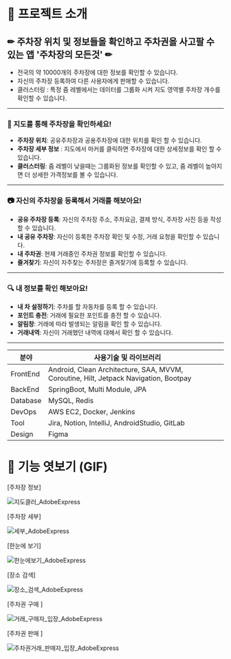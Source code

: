 # 🚀 프로젝트 소개

## ✏ 주차장 위치 및 정보들을 확인하고 주차권을 사고팔 수 있는 앱 '주차장의 모든것' ✏

- 전국의 약 10000개의 주차장에 대한 정보를 확인할 수 있습니다.
- 자신의 주차장 등록하여 다른 사용자에게 판매할 수 있습니다.
- 클러스터링 : 특정 줌 레벨에서는 데이터를 그룹화 시켜 지도 영역별 주차장 개수를 확인할 수 있습니다.

---

### 📝 지도를 통해 주차장을 확인하세요!

- **주차장 위치**: 공유주차장과 공용주차장에 대한 위치를 확인 할 수 있습니다.
- **주차장 세부 정보** : 지도에서 마커를 클릭하면 주차장에 대한 상세정보를 확인 할 수 있습니다.
- **클러스터링**: 줌 레벨이 낮을때는 그룹화된 정보를 확인할 수 있고, 줌 레벨이 높아지면 더 상세한 가격정보를 볼 수 있습니다.

---

### 📷 자신의 주차장을 등록해서 거래를 해보아요!

- **공유 주차장 등록**: 자신의 주차장 주소, 주차요금, 결제 방식, 주차장 사진 등을 작성할 수 있습니다.
- **내 공유 주차장**: 자신이 등록한 주차장 확인 및 수정, 거래 요청을 확인할 수 있습니다.
- **내 주차권**: 현재 거래중인 주차권 정보를 확인할 수 있습니다.
- **즐겨찾기**: 자신이 자주찾는 주차장은 즐겨찾기에 등록할 수 있습니다.

---

### 🔍 내 정보를 확인 해보아요!

- **내 차 설정하기**: 주차를 할 자동차를 등록 할 수 있습니다.
- **포인트 충전**: 거래에 필요한 포인트를 충전 할 수 있습니다.
- **알림창**: 거래에 따라 발생되는 알림을 확인 할 수 있습니다.
- **거래내역**: 자신이 거래했던 내역에 대해서 확인 할 수 있습니다.


---





| 분야 | 사용기술 및 라이브러리 |  |  |
| --- | --- | --- | --- |
| FrontEnd | Android, Clean Architecture, SAA, MVVM, Coroutine, Hilt, Jetpack Navigation, Bootpay |  |  |
| BackEnd | SpringBoot, Multi Module, JPA |  |  |
| Database | MySQL, Redis |  |  |
| DevOps | AWS EC2, Docker, Jenkins |  |  |
| Tool | Jira, Notion, IntelliJ, AndroidStudio, GitLab |  |  |
| Design | Figma |  |  |







# 🙈 기능 엿보기 (GIF)

[주차장 정보]

![지도클러_AdobeExpress](https://github.com/GGE2/ShareParkingLot/assets/5858988/e7217e6d-57fa-4116-8327-2548af4aee42)

[주차장 세부]

![세부_AdobeExpress](https://github.com/GGE2/ShareParkingLot/assets/5858988/d1241537-0d22-4521-879f-0739bf8a416c)

[한눈에 보기]

![한눈에보기_AdobeExpress](https://github.com/GGE2/ShareParkingLot/assets/5858988/5f3f414f-861a-4576-aec7-37fa9525e59f)

[장소 검색]

![장소_검색_AdobeExpress](https://github.com/GGE2/ShareParkingLot/assets/5858988/09c3e424-8308-4616-8b5c-4074257b64b1)

[주차권 구매 ]

![거래_구매자_입장_AdobeExpress](https://github.com/GGE2/ShareParkingLot/assets/5858988/305727a8-1b21-4e85-84be-38438025f902)

[주차권 판매 ]

![주차권거래_판매자_입장_AdobeExpress](https://github.com/GGE2/ShareParkingLot/assets/5858988/48d07b53-69c9-46b7-9368-7ba4f07fe09f)
